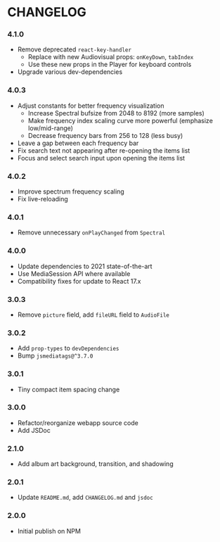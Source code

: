 # CHANGELOG

### 4.1.0

- Remove deprecated `react-key-handler`
    - Replace with new Audiovisual props: `onKeyDown`, `tabIndex`
    - Use these new props in the Player for keyboard controls
- Upgrade various dev-dependencies

### 4.0.3

- Adjust constants for better frequency visualization
    - Increase Spectral bufsize from 2048 to 8192 (more samples)
    - Make frequency index scaling curve more powerful (emphasize low/mid-range)
    - Decrease frequency bars from 256 to 128 (less busy)
- Leave a gap between each frequency bar
- Fix search text not appearing after re-opening the items list
- Focus and select search input upon opening the items list

### 4.0.2

- Improve spectrum frequency scaling
- Fix live-reloading

### 4.0.1

- Remove unnecessary `onPlayChanged` from `Spectral`

### 4.0.0

- Update dependencies to 2021 state-of-the-art
- Use MediaSession API where available
- Compatibility fixes for update to React 17.x

### 3.0.3

- Remove `picture` field, add `fileURL` field to `AudioFile`

### 3.0.2

- Add `prop-types` to `devDependencies`
- Bump `jsmediatags@^3.7.0`

### 3.0.1

- Tiny compact item spacing change

### 3.0.0

- Refactor/reorganize webapp source code
- Add JSDoc

### 2.1.0

-  Add album art background, transition, and shadowing

### 2.0.1

- Update `README.md`, add `CHANGELOG.md` and `jsdoc`

### 2.0.0

- Initial publish on NPM

